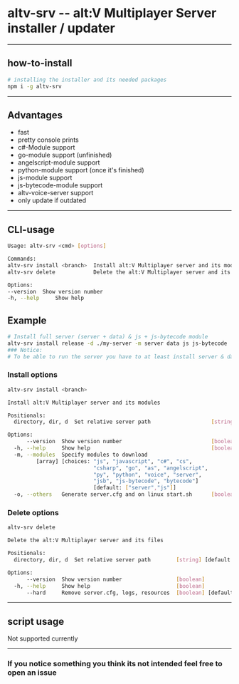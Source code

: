 # altv-srv -- alt:V Multiplayer Server installer / updater

---
## how-to-install
```bash
# installing the installer and its needed packages
npm i -g altv-srv
```
---
## Advantages
- fast
- pretty console prints
- c#-Module support
- go-module support (unfinished)
- angelscript-module support
- python-module support (once it's finished)
- js-module support
- js-bytecode-module support
- altv-voice-server support
- only update if outdated
---
## CLI-usage
```bash
Usage: altv-srv <cmd> [options]

Commands:
altv-srv install <branch>  Install alt:V Multiplayer server and its modules   [aliases: i]
altv-srv delete            Delete the alt:V Multiplayer server and its files  [aliases: d]

Options:
--version  Show version number                                                [boolean]
-h, --help     Show help                                                      [boolean]

```

## Example
```bash
# Install full server (server + data) & js + js-bytecode module
altv-srv install release -d ./my-server -m server data js js-bytecode
### Notice:
# To be able to run the server you have to at least install server & data
```

### Install options
```bash
altv-srv install <branch>

Install alt:V Multiplayer server and its modules

Positionals:
  directory, dir, d  Set relative server path                   [string] [default: "./"]

Options:
      --version  Show version number                            [boolean]
  -h, --help     Show help                                      [boolean]
  -m, --modules  Specify modules to download
         [array] [choices: "js", "javascript", "c#", "cs", 
                           "csharp", "go", "as", "angelscript", 
                           "py", "python", "voice", "server",
                           "jsb", "js-bytecode", "bytecode"] 
                           [default: ["server","js"]]
  -o, --others   Generate server.cfg and on linux start.sh      [boolean] [default: false]

```

### Delete options
```bash
altv-srv delete

Delete the alt:V Multiplayer server and its files

Positionals:
  directory, dir, d  Set relative server path        [string] [default: "./"]

Options:
      --version  Show version number                 [boolean]
  -h, --help     Show help                           [boolean]
      --hard     Remove server.cfg, logs, resources  [boolean] [default: false]
```
---
## script usage
Not supported currently

---

### If you notice something you think its not intended feel free to open an issue
